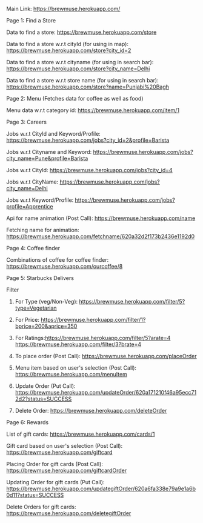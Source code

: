 Main Link: https://brewmuse.herokuapp.com/

Page 1: Find a Store

Data to find a store: https://brewmuse.herokuapp.com/store

Data to find a store w.r.t cityId (for using in map): https://brewmuse.herokuapp.com/store?city_id=2

Data to find a store w.r.t cityname (for using in search bar): https://brewmuse.herokuapp.com/store?city_name=Delhi

Data to find a store w.r.t store name (for using in search bar): https://brewmuse.herokuapp.com/store?name=Punjabi%20Bagh


Page 2: Menu (Fetches data for coffee as well as food)

Menu data w.r.t category id: https://brewmuse.herokuapp.com/item/1


Page 3: Careers

Jobs w.r.t CityId and Keyword/Profile:  https://brewmuse.herokuapp.com/jobs?city_id=2&profile=Barista

Jobs w.r.t Cityname and Keyword: https://brewmuse.herokuapp.com/jobs?city_name=Pune&profile=Barista

Jobs w.r.t CityId: https://brewmuse.herokuapp.com/jobs?city_id=4

Jobs w.r.t CityName: https://brewmuse.herokuapp.com/jobs?city_name=Delhi

Jobs w.r.t Keyword/Profile: https://brewmuse.herokuapp.com/jobs?profile=Apprentice

Api for name animation (Post Call): https://brewmuse.herokuapp.com/name

Fetching name for animation: https://brewmuse.herokuapp.com/fetchname/620a32d2f173b2436e1192d0


Page 4: Coffee finder

Combinations of coffee for coffee finder: https://brewmuse.herokuapp.com/ourcoffee/8    


Page 5: Starbucks Delivers

Filter
 1) For Type (veg/Non-Veg): https://brewmuse.herokuapp.com/filter/5?type=Vegetarian

 2) For Price: https://brewmuse.herokuapp.com/filter/1?bprice=200&aprice=350

 3) For Ratings:https://brewmuse.herokuapp.com/filter/5?arate=4   https://brewmuse.herokuapp.com/filter/3?brate=4

 4) To place order (Post Call): https://brewmuse.herokuapp.com/placeOrder 

 5) Menu item based on user's selection (Post Call): https://brewmuse.herokuapp.com/menuItem

 6) Update Order (Put Call): https://brewmuse.herokuapp.com/updateOrder/620a171210f46a95ecc712d2?status=SUCCESS

 7) Delete Order: https://brewmuse.herokuapp.com/deleteOrder


Page 6: Rewards

List of gift cards: https://brewmuse.herokuapp.com/cards/1

Gift card based on user's selection (Post Call): https://brewmuse.herokuapp.com/giftcard 

Placing Order for gift cards (Post Call): https://brewmuse.herokuapp.com/giftcardOrder 

Updating Order for gift cards (Put Call): https://brewmuse.herokuapp.com/updategiftOrder/620a6fa338e79a9e1a6b0d11?status=SUCCESS

Delete Orders for gift cards: https://brewmuse.herokuapp.com/deletegiftOrder
